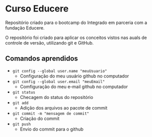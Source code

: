 # Curso Educere 

Repositório criado para o bootcamp do Integrado em parceria com a fundação Educere.

O repositório foi criado para aplicar os conceitos vistos nas auals de controle de versão, utilizando git e GitHub.

## Comandos aprendidos

- `git config --global user.name "meuUsuario"`
    - Configuração do meu usuário github no computador
- `git config --global user.email "meuEmail"`
    - Comfiguração do meu e-mail github no computador
- `git status`
    - Checagem do status do repositório
- `git add`
    - Adição dos arquivos ao pacote de commit
- `git commit -m "mensagem de commit"`
    - Criação do commit
- `git push`
    - Envio do commit para o github
    
